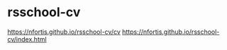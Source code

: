 # rsschool-cv
https://nfortis.github.io/rsschool-cv/cv
https://nfortis.github.io/rsschool-cv/index.html

